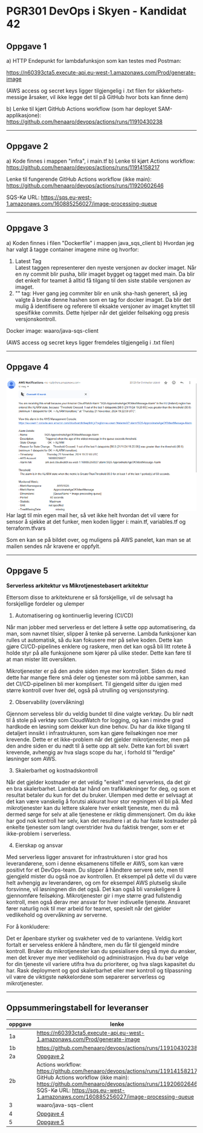 # PGR301 DevOps i Skyen - Kandidat 42

## Oppgave 1

a) HTTP Endepunkt for lambdafunksjon som kan testes med Postman:

https://n60393cta5.execute-api.eu-west-1.amazonaws.com/Prod/generate-image

(AWS access og secret keys ligger tilgjengelig i .txt filen for sikkerhets-
messige årsaker, vil ikke legge det til på GitHub hvor bots kan finne dem)

b) Lenke til kjørt GitHub Actions workflow (som har deployet SAM-applikasjone):
https://github.com/henaaro/devops/actions/runs/11910430238

---

## Oppgave 2

a) Kode finnes i mappen "infra", i main.tf
b) Lenke til kjørt Actions workflow:
https://github.com/henaaro/devops/actions/runs/11914158217

Lenke til fungerende GitHub Actions workflow (ikke main):
https://github.com/henaaro/devops/actions/runs/11920602646

SQS-Kø URL:
https://sqs.eu-west-1.amazonaws.com/160885256027/image-processing-queue

---

## Oppgave 3
a) Koden finnes i filen "Dockerfile" i mappen java_sqs_client
b) Hvordan jeg har valgt å tagge container imagene mine og hvorfor:
1. Latest Tag  
        Latest taggen representerer den nyeste versjonen av docker
        imaget. Når en ny commit blir pusha, bllir imaget bygget og
        tagget med main. Da blir det enkelt for teamet å alltid få
        tilgang til den siste stabile versjonen av imaget.
2. "<commit-sha>" tag:
        Hver gang jeg commiter blir en unik sha-hash generert, så jeg
        valgte å bruke denne hashen som en tag for docker imaget. Da
        blir det mulig å identifisere og referere til eksakte versjoner
        av imaget knyttet till spesifikke commits. Dette hjelper når det
        gjelder feilsøking ogg presis versjonskontroll.


Docker image:
waaro/java-sqs-client

(AWS access og secret keys ligger fremdeles tilgjengelig i .txt filen)

---

## Oppgave 4

![img.png](img.png)
Har lagt til min egen mail her, så vet ikke helt hvordan det vil være for sensor
å sjekke at det funker, men koden ligger i:
main.tf, variables.tf og terraform.tfvars

Som en kan se på bildet over, og muligens på AWS panelet, kan man se at mailen sendes
når kravene er oppfylt.


---

## Oppgave 5

**Serverless arkitektur vs Mikrotjenestebasert arkitektur**

Ettersom disse to arkitekturene er så forskjellige, vil de selvsagt ha
forskjellige fordeler og ulemper



1. Automatisering og kontinuerlig levering (CI/CD)

Når man jobber med serverless er det lettere å sette opp automatisering, da man, som navnet tilsier, slipper å tenke på serverne.
Lambda funksjoner kan rulles ut automatisk, så du kan fokusere mer på selve koden.
Dette kan gjøre CI/CD-pipelines enklere og raskere, men det kan også bli litt rotete å holde styr på alle funksjonene som kjører på ulike steder.
Dette kan føre til at man mister litt oversikten.

Mikrotjenester er på den andre siden mye mer kontrollert.
Siden du med dette har mange flere små deler og tjenester som må jobbe sammen, kan det CI/CD-pipelinen bli mer komplisert.
Til gjengeld sitter du igjen med større kontroll over hver del, også på utrulling og versjonsstyring.


2. Observability (overvåkning)

Gjennom serveless blir du veldig bundet til dine valgte verktøy.
Du blir nødt til å stole på verktøy som CloudWatch for logging, og kan i mindre grad hardkode en løsning som dekker kun dine behov.
Du har da ikke tilgang til detaljert innsikt i infrastrukturen, som kan gjøre feilsøkingen noe mer krevende.
Dette er et ikke-problem når det gjelder mikrotjenester, men på den andre siden er du nødt til å sette opp alt selv.
Dette kan fort bli svært krevende, avhengig av hva slags scope du har, i forhold til "ferdige" løsninger som AWS.


3. Skalerbarhet og kostnadskontroll

Når det gjelder kostnader er det veldig "enkelt" med serverless, da det gir en bra skalerbarhet.
Lambda tar hånd om trafikkøkninger for deg, og som et resultat betaler du kun for det du bruker.
Ulempen med dette er selvsagt at det kan være vanskelig å forutsi akkurat hvor stor regningen vil bli på.
Med mikrotjenester kan du lettere skalere hver enkelt tjeneste, men du må dermed sørge for selv at alle tjenestene er riktig dimmensjonert. 
Om du ikke har god nok kontroll her selv, kan det resultere i at du har faste kostnader på enkelte tjenester som langt overstrider hva du faktisk trenger, som er et ikke-problem i serverless.


4. Eierskap og ansvar

Med serverless ligger ansvaret for infrastrukturen i stor grad hos leverandørene, som i denne eksamenens tilfelle er AWS, som kan være positivt for et DevOps-team.
Du slipper å håndtere servere selv, men til gjengjeld mister du også noe av kontrollen.
Et eksempel på dette vil du være helt avhengig av leverandøren, og om for eksempel AWS plutselig skulle forsvinne, vil løsningnen din det også.
Det kan også bli vanskeligere å gjennomføre feilsøking.
Mikrotjenester gir i mye større grad fullstendig kontroll, men også derav mer ansvar for hver indivuelle tjeneste.
Ansvaret fører naturlig nok til mer arbeid for teamet, spesielt når det gjelder vedlikehold og overvåkning av serverne.

For å konkludere:

Det er åpenbare styrker og svakheter ved de to variantene.
Veldig kort fortalt er serveless enklere å håndtere, men du får til gjengeld mindre kontroll.
Bruker du mikrotjenester kan du spesialisere deg så mye du ønsker, men det krever mye mer vedlikehold og administrasjon.
Hva du bør velge for din tjeneste vil variere utifra hva du prioriterer, og hva slags kapasitet du har.
Rask deployment og god skalerbarhet eller mer kontroll og tilpassning vil være de viktigste nøkkelordene som separerer serverless og mikrotjenester.

---

## Oppsummeringstabell for leveranser
| oppgave | lenke                                                                                                                                                                                                                                                            |
|---------|------------------------------------------------------------------------------------------------------------------------------------------------------------------------------------------------------------------------------------------------------------------|
| 1a      | https://n60393cta5.execute-api.eu-west-1.amazonaws.com/Prod/generate-image                                                                                                                                                                                       |
| 1b      | https://github.com/henaaro/devops/actions/runs/11910430238                                                                                                                                                                                                       |
| 2a      | [Oppgave 2](#oppgave-2)                                                                                                                                                                                                                                          |
| 2b      | Actions workflow: https://github.com/henaaro/devops/actions/runs/11914158217 GitHub Actions workflow (ikke main): https://github.com/henaaro/devops/actions/runs/11920602646 SQS-Kø URL: https://sqs.eu-west-1.amazonaws.com/160885256027/image-processing-queue |
| 3       | waaro/java-sqs-client                                                                                                                                                                                                                                            |
| 4       | [Oppgave 4](#oppgave-4)                                                                                                                                                                                                                                          |
| 5       | [Oppgave 5](#oppgave-5)                                                                                                                                                                                                                                          |
